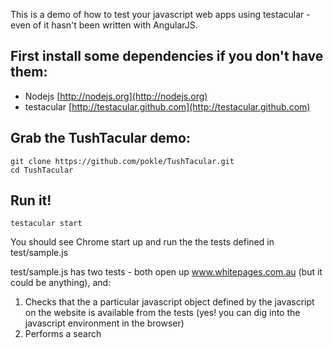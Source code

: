 This is a demo of how to test your javascript web apps using testacular - even of it hasn't been written with AngularJS.


## First install some dependencies if you don't have them:
* Nodejs [http://nodejs.org](http://nodejs.org)
* testacular [http://testacular.github.com](http://testacular.github.com)

## Grab the TushTacular demo:

    git clone https://github.com/pokle/TushTacular.git
    cd TushTacular


## Run it!

	testacular start
	
You should see Chrome start up and run the the tests defined in test/sample.js

test/sample.js has two tests - both open up www.whitepages.com.au (but it could be anything), and:

1. Checks that the a particular javascript object defined by the javascript on the website is available from the tests (yes! you can dig into the javascript environment in the browser)
2. Performs a search
